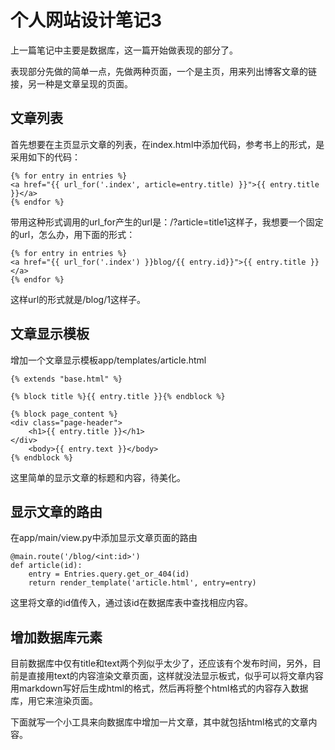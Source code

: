# 个人网站设计笔记3 #

上一篇笔记中主要是数据库，这一篇开始做表现的部分了。

表现部分先做的简单一点，先做两种页面，一个是主页，用来列出博客文章的链接，另一种是文章呈现的页面。

## 文章列表 ##

首先想要在主页显示文章的列表，在index.html中添加代码，参考书上的形式，是采用如下的代码：

	{% for entry in entries %}
	<a href="{{ url_for('.index', article=entry.title) }}">{{ entry.title }}</a>
	{% endfor %}

带用这种形式调用的url_for产生的url是：/?article=title1这样子，我想要一个固定的url，怎么办，用下面的形式：

	{% for entry in entries %}
	<a href="{{ url_for('.index') }}blog/{{ entry.id}}">{{ entry.title }}</a>
	{% endfor %}

这样url的形式就是/blog/1这样子。

## 文章显示模板 ##

增加一个文章显示模板app/templates/article.html

	{% extends "base.html" %}
	
	{% block title %}{{ entry.title }}{% endblock %}
	
	{% block page_content %}
	<div class="page-header">
	    <h1>{{ entry.title }}</h1>
	</div>
	    <body>{{ entry.text }}</body>
	{% endblock %}

这里简单的显示文章的标题和内容，待美化。

## 显示文章的路由 ##

在app/main/view.py中添加显示文章页面的路由

	@main.route('/blog/<int:id>')
	def article(id):
	    entry = Entries.query.get_or_404(id)
	    return render_template('article.html', entry=entry)

这里将文章的id值传入，通过该id在数据库表中查找相应内容。

## 增加数据库元素 ##

目前数据库中仅有title和text两个列似乎太少了，还应该有个发布时间，另外，目前是直接用text的内容渲染文章页面，这样就没法显示板式，似乎可以将文章内容用markdown写好后生成html的格式，然后再将整个html格式的内容存入数据库，用它来渲染页面。

下面就写一个小工具来向数据库中增加一片文章，其中就包括html格式的文章内容。
